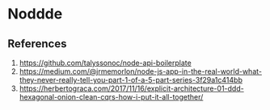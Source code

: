 # Noddde

## References

1. https://github.com/talyssonoc/node-api-boilerplate
1. https://medium.com/@jrmemorlon/node-js-app-in-the-real-world-what-they-never-really-tell-you-part-1-of-a-5-part-series-3f29a1c414bb
1. https://herbertograca.com/2017/11/16/explicit-architecture-01-ddd-hexagonal-onion-clean-cqrs-how-i-put-it-all-together/